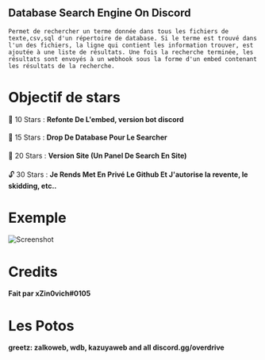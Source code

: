 ## Database Search Engine On Discord

```Permet de rechercher un terme donnée dans tous les fichiers de texte,csv,sql d'un répertoire de database. Si le terme est trouvé dans l'un des fichiers, la ligne qui contient les information trouver, est ajoutée à une liste de résultats. Une fois la recherche terminée, les résultats sont envoyés à un webhook sous la forme d'un embed contenant les résultats de la recherche.```

# Objectif de stars

🎈 10 Stars : **Refonte De L'embed, version bot discord**
####
🎄 15 Stars : **Drop De Database Pour Le Searcher**
####
💎 20 Stars : **Version Site (Un Panel De Search En Site)**
####
🔓 30 Stars : **Je Rends Met En Privé Le Github Et J'autorise la revente, le skidding, etc..**

# Exemple

![Screenshot](https://prnt.sc/g1QMyRp05sdx)

# Credits

**Fait par xZin0vich#0105**

# Les Potos

**greetz: zalkoweb, wdb, kazuyaweb and all discord.gg/overdrive**
